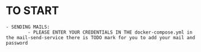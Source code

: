 # TO START
    - SENDING MAILS:
            - PLEASE ENTER YOUR CREDENTIALS IN THE docker-compose.yml in the mail-send-service there is TODO mark for you to add your mail and password
